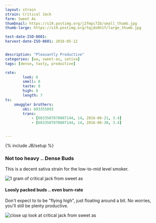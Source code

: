 ```yaml
---
layout: strain
strain: Critical Jack
farm: Sweet As
thumbnail: https://s19.postimg.org/j2fmpc72b/small_thumb.jpg
thumb-large: https://s19.postimg.org/tqjdo6h1f/large_thumb.jpg

test-date-ISO-8601: 
harvest-date-ISO-8601: 2016-05-12


description: "Pleasantly Productive"
categories: [wa, sweet-as, sativa]
tags: [dense, tasty, productive]

rate:
        look: 6
        smell: 8
        taste: 8
        high: 8
        length: 7
ts: 
    smuggler brothers:
        ubi: 603355893
        trans: 
            - [6033507870007144, 14, 2016-06-21, 3.4]
            - [6033507870007144, 14, 2016-06-30, 3.4]
                

---
```

{% include JB/setup %}

### Not too heavy .. Dense Buds

This is a decent sativa strain for the low-to-mid level smoker.

![1 gram of critical jack from sweet as](https://s19.postimg.org/wzt7gwfr7/WP_20160630_14_55_22_Pro.jpg)

#### Loosly packed buds .. even burn-rate

Don't expect to to be "flying high", just floating around a bit. 
No worries, you'll still be plenty productive. 

![close up look at critical jack from sweet as](https://s19.postimg.org/8hwif9nsz/WP_20160630_14_56_49_Pro.jpg)